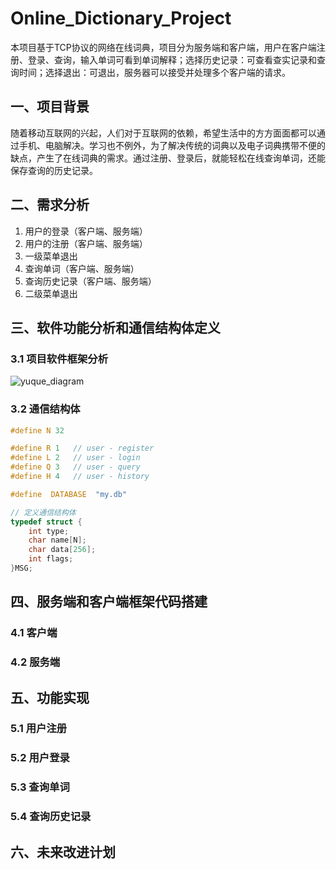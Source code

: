 # Online_Dictionary_Project
本项目基于TCP协议的网络在线词典，项目分为服务端和客户端，用户在客户端注册、登录、查询，输入单词可看到单词解释；选择历史记录：可查看查实记录和查询时间；选择退出：可退出，服务器可以接受并处理多个客户端的请求。
## 一、项目背景
随着移动互联网的兴起，人们对于互联网的依赖，希望生活中的方方面面都可以通过手机、电脑解决。学习也不例外，为了解决传统的词典以及电子词典携带不便的缺点，产生了在线词典的需求。通过注册、登录后，就能轻松在线查询单词，还能保存查询的历史记录。

## 二、需求分析
1. 用户的登录（客户端、服务端）
2. 用户的注册（客户端、服务端）
3. 一级菜单退出
4. 查询单词（客户端、服务端）
5. 查询历史记录（客户端、服务端）
6. 二级菜单退出
## 三、软件功能分析和通信结构体定义
### 3.1 项目软件框架分析
![yuque_diagram](https://github.com/user-attachments/assets/6aba7f5d-9996-4367-9bd7-f1e168761fd2)
### 3.2 通信结构体
``` c
#define N 32

#define R 1   // user - register
#define L 2   // user - login
#define Q 3   // user - query
#define H 4   // user - history

#define  DATABASE  "my.db"

// 定义通信结构体
typedef struct {
	int type;
	char name[N];
	char data[256];
	int flags;
}MSG;
```
## 四、服务端和客户端框架代码搭建
### 4.1 客户端

### 4.2 服务端

## 五、功能实现
### 5.1 用户注册
### 5.2 用户登录
### 5.3 查询单词
### 5.4 查询历史记录

## 六、未来改进计划

